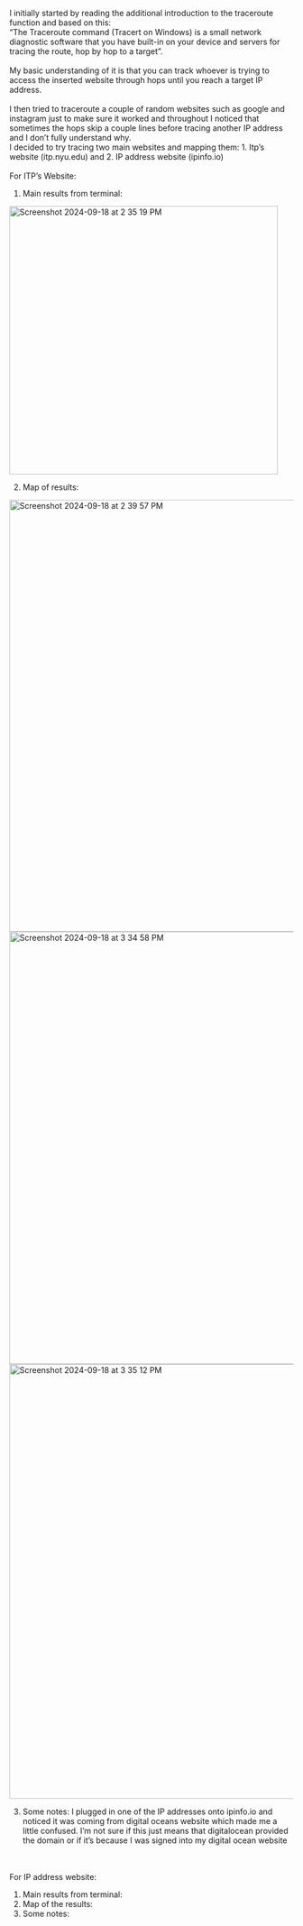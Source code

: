 I initially started by reading the additional introduction to the traceroute function and based on this: </br>
“The Traceroute command (Tracert on Windows) is a small network diagnostic software that you have built-in on your device and servers for tracing the route, hop by hop to a target”.
</br></br>
My basic understanding of it is that you can track whoever is trying to access the inserted website through hops until you reach a target IP address. 
</br></br>
I then tried to traceroute a couple of random websites such as google and instagram just to make sure it worked and throughout I noticed that sometimes the hops skip a couple lines before tracing another IP address and I don’t fully understand why. </br>
I decided to try tracing two main websites and mapping them: 1. Itp’s website (itp.nyu.edu) and 2. IP address website (ipinfo.io) 
</br></br>
For ITP’s Website: </br>
1. Main results from terminal: </br>
<img width="476" alt="Screenshot 2024-09-18 at 2 35 19 PM" src="https://github.com/user-attachments/assets/3421f8c4-c29f-4d3a-8c14-0f832ed61b4a">

2. Map of results: </br>
<img width="766" alt="Screenshot 2024-09-18 at 2 39 57 PM" src="https://github.com/user-attachments/assets/a9f812b6-2ed8-4a9d-bb3a-72b4019a3b12">
<img width="767" alt="Screenshot 2024-09-18 at 3 34 58 PM" src="https://github.com/user-attachments/assets/7e51ef5c-1634-426e-bc55-ad5edac2f4ff">
<img width="771" alt="Screenshot 2024-09-18 at 3 35 12 PM" src="https://github.com/user-attachments/assets/ff30e7d6-30f5-4182-81a6-42dfe7a9514f">

3. Some notes: I plugged in one of the IP addresses onto ipinfo.io and noticed it was coming from digital oceans website which made me a little confused. I’m not sure if this just means that digitalocean provided the domain or if it’s because I was signed into my digital ocean website </br>
</br></br>

For IP address website:</br>
1. Main results from terminal:  </br>
2. Map of the results: </br>
3. Some notes: </br>

